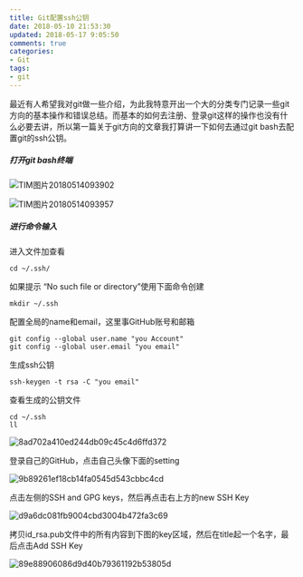 ```yaml
---
title: Git配置ssh公钥
date: 2018-05-10 21:53:30
updated: 2018-05-17 9:05:50
comments: true
categories:
- Git
tags:
- git
---
```


最近有人希望我对git做一些介绍，为此我特意开出一个大的分类专门记录一些git方向的基本操作和错误总结。而基本的如何去注册、登录git这样的操作也没有什么必要去讲，所以第一篇关于git方向的文章我打算讲一下如何去通过git bash去配置git的ssh公钥。

##### 打开git bash终端

![TIM图片20180514093902](TIM图片20180514093902.png)

![TIM图片20180514093957](TIM图片20180514093957.png)

##### 进行命令输入

进入文件加查看

```shell
cd ~/.ssh/ 
```

如果提示 “No such file or directory”使用下面命令创建

```shell
mkdir ~/.ssh
```

配置全局的name和email，这里事GitHub账号和邮箱

```shell
git config --global user.name "you Account" 
git config --global user.email "you email" 
```

生成ssh公钥

```shell
ssh-keygen -t rsa -C "you email"
```

查看生成的公钥文件

```shell
cd ~/.ssh
ll
```

![8ad702a410ed244db09c45c4d6ffd372](8ad702a410ed244db09c45c4d6ffd372.png)

登录自己的GitHub，点击自己头像下面的setting

![9b89261ef18cb14fa0545d543cbbc4cd](9b89261ef18cb14fa0545d543cbbc4cd.png)

点击左侧的SSH and GPG keys，然后再点击右上方的new SSH Key 

![d9a6dc081fb9004cbd3004b472fa3c69](d9a6dc081fb9004cbd3004b472fa3c69.png)

拷贝id_rsa.pub文件中的所有内容到下图的key区域，然后在title起一个名字，最后点击Add SSH Key 

![89e88906086d9d40b79361192b53805d](89e88906086d9d40b79361192b53805d.png)
